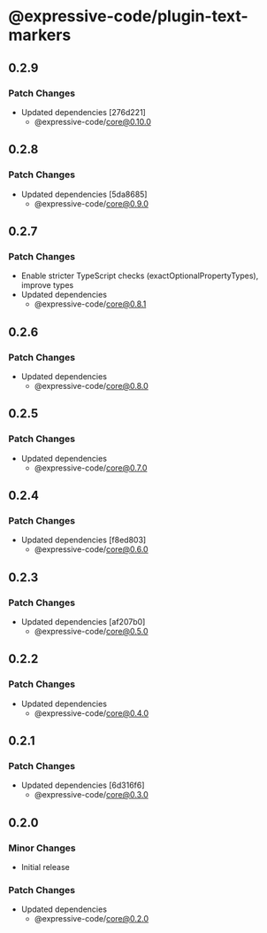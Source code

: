# @expressive-code/plugin-text-markers

## 0.2.9

### Patch Changes

- Updated dependencies [276d221]
  - @expressive-code/core@0.10.0

## 0.2.8

### Patch Changes

- Updated dependencies [5da8685]
  - @expressive-code/core@0.9.0

## 0.2.7

### Patch Changes

- Enable stricter TypeScript checks (exactOptionalPropertyTypes), improve types
- Updated dependencies
  - @expressive-code/core@0.8.1

## 0.2.6

### Patch Changes

- Updated dependencies
  - @expressive-code/core@0.8.0

## 0.2.5

### Patch Changes

- Updated dependencies
  - @expressive-code/core@0.7.0

## 0.2.4

### Patch Changes

- Updated dependencies [f8ed803]
  - @expressive-code/core@0.6.0

## 0.2.3

### Patch Changes

- Updated dependencies [af207b0]
  - @expressive-code/core@0.5.0

## 0.2.2

### Patch Changes

- Updated dependencies
  - @expressive-code/core@0.4.0

## 0.2.1

### Patch Changes

- Updated dependencies [6d316f6]
  - @expressive-code/core@0.3.0

## 0.2.0

### Minor Changes

- Initial release

### Patch Changes

- Updated dependencies
  - @expressive-code/core@0.2.0
